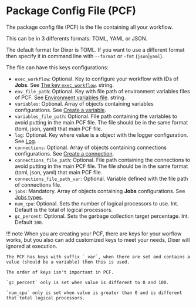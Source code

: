 # Package Config File (PCF)

The package config file (PCF) is the file containing all your workflow.

This can be in 3 differents formats: TOML, YAML or JSON.

The default format for Dixer is TOML. If you want to use a different format then specify it in command line with `--format` or `-fmt` (`json`|`yaml`).

The file can have this keys configurations:

- `exec_workflow`: Optional. Key to configure your workflow with IDs of **Jobs**. See [The key `exec_workflow`](Key-exec-workflow.md). string.
- `env_file_path`: Optional. Key with file path of environment variables files of PCF. See [Environment variables file](Env-file.md). string.
- `variables`: Optional. Array of objects containing variables configurations. See [Create a variable](Create-a-variable.md).
- `variables_file_path`: Optional. File path containing the variables to avoid putting in the main PCF file. The file should be in the same format (toml, json, yaml) that main PCF file.
- `log`: Optional. Key where value is a object with the logger configuration. See [Log](Log.md).
- `connections`: Optional. Array of objects containing connections configurations. See [Create a connection](Create-a-connection.md).
- `connections_file_path`: Optional. File path containing the connections to avoid putting in the main PCF file. The file should be in the same format (toml, json, yaml) that main PCF file.
- `connections_file_path_var`: Optional. Variable defined with the file path of connections file.
- `jobs`: Mandatory. Array of objects containing **Jobs** configurations. See [Jobs types](Jobs-types.md).
- `num_cpu`: Optional. Sets the number of logical processors to use. Int. Default is the total of logical processors.
- `gc_percent`: Optional. Sets the garbage collection target percentage. Int. Default `100`.

!!! note
    When you are creating your PCF, there are keys for your worflow works, but you also can add customized keys to meet your needs, Dixer will ignored at execution.

    The PCF has keys with suffix `_var`, when there are set and contains a value (should be a variable) then this is used.

    The order of keys isn't important in PCF.

    `gc_percent` only is set when value is different to 0 and 100.

    `num_cpu` only is set when value is greater than 0 and is different that total logical processors.